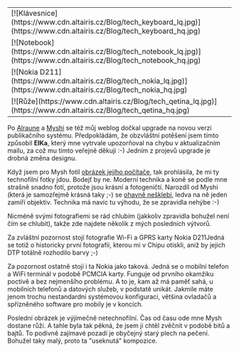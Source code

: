 <!-- dcterms:identifier = riderweblog#78 -->
<!-- dcterms:title = O gepardích mláďatech a technofilních fotografiích -->
<!-- np9:categoryId = 2 -->
<!-- x4w:category = Lidé a jiná zvěř -->
<!-- np9:authorId = 1 -->
<!-- np9:authorEmail = michal.valasek@altairis.cz -->
<!-- dcterms:creator = Michal Altair Valášek -->
<!-- dcterms:created = 2003-08-10T02:16:19+02:00 -->
<!-- dcterms:dateAccepted = 2003-08-10T02:16:19+02:00 -->

<table cellspacing="5" cellpadding="0" align="right" border="0">
<tbody>
<tr>
<td>[![Klávesnice](https://www.cdn.altairis.cz/Blog/tech_keyboard_lq.jpg)](https://www.cdn.altairis.cz/Blog/tech_keyboard_hq.jpg)</td></tr>
<tr>
<td>[![Notebook](https://www.cdn.altairis.cz/Blog/tech_notebook_lq.jpg)](https://www.cdn.altairis.cz/Blog/tech_notebook_hq.jpg) </td></tr>
<tr>
<td>[![Nokia D211](https://www.cdn.altairis.cz/Blog/tech_nokia_lq.jpg)](https://www.cdn.altairis.cz/Blog/tech_nokia_hq.jpg) </td></tr>
<tr>
<td>[![Růže](https://www.cdn.altairis.cz/Blog/tech_qetina_lq.jpg)](https://www.cdn.altairis.cz/Blog/tech_qetina_hq.jpg) </td></tr></tbody></table>

Po [Alraune](http://weblog.alraune.cz/) a [Myshi](http://weblog.bestijka.cz/) se též můj weblog dočkal upgrade na novou verzi publikačního systému. Předpokládám, že obzvláštní potěšení jsem tímto způsobil **ElKa**, který mne vytrvale upozorňoval na chybu v aktualizačním mailu, za což mu tímto veřejně děkuji :-) Jedním z projevů upgrade je drobná změna designu.

Když jsem pro Mysh fotil [obrázek jejího počítače](http://weblog.bestijka.cz/ShowRecord.aspx?day=20030808), tak prohlásila, že mi ty technofilní fotky jdou. Bodejť by ne. Moderní technika a koně se podle mne strašně snadno fotí, protože jsou krásní a fotogeničtí. Narozdíl od Myshi (která je samozřejmě krásná taky ;-) se [ohavně nešklebí](https://www.cdn.altairis.cz/Blog/tech_mysh.jpg), ledva na ně jeden zamíří objektiv. Technika má navíc tu výhodu, že se zpravidla nehýbe :-)

Nicméně svými fotografiemi se rád chlubím (jakkoliv zpravidla bohužel není čím se chlubit), takže zde najdete několik z mých posledních výtvorů.

Za zvláštní pozornost stojí fotografie Wi-Fi a GPRS karty Nokia D211Jedná se totiž o historicky první fotografii, kterou mi v Chipu otiskli, aniž by jejich DTP totálně rozhodilo barvy ;-)

Za pozornost ostatně stojí i ta Nokia jako taková. Jedná se o mobilní telefon a WiFi terminál v podobě PCMCIA karty. Funguje od prvního okamžiku poctivě a bez nejmenšího problému. A to je, kam až má paměť sahá, u mobilních telefonů a datových služeb, v podstatě unikát. Jakmile máte jenom trochu nestandardní systémovou konfiguraci, většina ovladačů a spřízněného software pro mobily je v koncích.

Poslední obrázek je výjimečně netechnofilní. Čas od času ode mne Mysh dostane růži. A tahle byla tak pěkná, že jsem ji chtěl zvěčnit v podobě bitů a bajtů. To podivně zajímavé pozadí je obyčejný starý plech na pečení. Bohužel taky malý, proto ta "useknutá" kompozice.